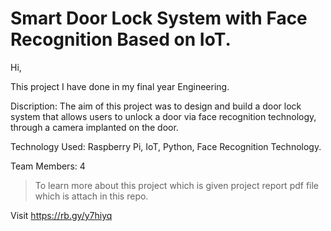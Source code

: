# Smart Door Lock System with Face Recognition Based on IoT.

Hi, 

This project I have done in my final year Engineering.

Discription: 
The aim of this project was to design and build a door lock system that allows users to unlock a door via face recognition technology, through a camera implanted on the door.

Technology Used: Raspberry Pi, IoT, Python, Face Recognition Technology.

Team Members: 4

> To learn more about this project which is given project report pdf file which is attach in this repo.

Visit https://rb.gy/y7hiyq
